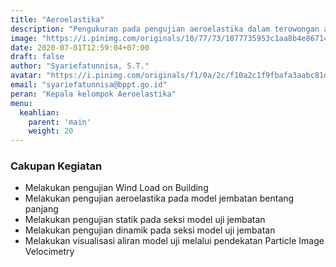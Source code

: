 ```yaml
---
title: "Aeroelastika"
description: "Pengukuran pada pengujian aeroelastika dalam terowongan angin"
image: "https://i.pinimg.com/originals/10/77/73/1077735953c1aa8b4e867147f01fa15d.jpg"
date: 2020-07-01T12:59:04+07:00
draft: false
author: "Syariefatunnisa, S.T."
avatar: "https://i.pinimg.com/originals/f1/0a/2c/f10a2c1f9fbafa3aabc81dda08c0284e.jpg"
email: "syariefatunnisa@bppt.go.id"
peran: "Kepala kelompok Aeroelastika"
menu:
  keahlian:
    parent: 'main'
    weight: 20
---
```


### Cakupan Kegiatan

- Melakukan pengujian Wind Load on Building
- Melakukan pengujian aeroelastika pada model jembatan bentang panjang
- Melakukan pengujian statik pada seksi model uji jembatan
- Melakukan pengujian dinamik pada seksi model uji jembatan
- Melakukan visualisasi aliran model uji melalui pendekatan Particle Image Velocimetry
